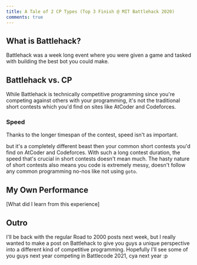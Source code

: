 ```yaml
---
title: A Tale of 2 CP Types (Top 3 Finish @ MIT Battlehack 2020)
comments: true
---
```






## What is Battlehack?

Battlehack was a week long event where you were given a game and tasked with building the best bot you could make.



## Battlehack vs. CP

While Battlehack is technically competitive programming since you're competing against others with your programming, it's not the traditional short contests which you'd find on sites like AtCoder and Codeforces.

### Speed

Thanks to the longer timespan of the contest, speed isn't as important.



 but it's a completely different beast then your common short contests you'd find on AtCoder and Codeforces. With such a long contest duration, the speed that's crucial in short contests doesn't mean much. The hasty nature of short contests also means you code is extremely messy, doesn't follow any common programming no-nos like not using `goto`. 

## My Own Performance

[What did I learn from this experience]

## Outro

I'll be back with the regular Road to 2000 posts next week, but I really wanted to make a post on Battlehack to give you guys a unique perspective into a different kind of competitive programming. Hopefully I'll see some of you guys next year competing in Battlecode 2021, cya next year :p 